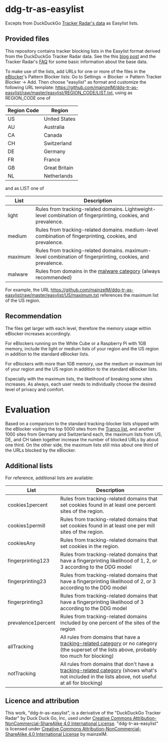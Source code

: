 # ddg-tr-as-easylist
Excepts from DuckDuckGo [Tracker Radar's data](https://github.com/duckduckgo/tracker-radar) as Easylist lists.

## Provided files

This repository contains tracker blocking lists in the Easylist format derived from the DuckDuckGo Tracker Radar data. See the this [blog post](https://spreadprivacy.com/duckduckgo-tracker-radar/) and the Tracker Radar's [FAQ](https://github.com/duckduckgo/tracker-radar/blob/master/docs/FAQ.md) for some basic information about the base data.
 
To make use of the lists, add URLs for one or more of the files in the [eBlocker](https://eblocker.org)'s Pattern Blocker lists: Go to Settings -> Blocker -> Pattern Tracker Blocker -> Add. Then choose "easylist" as format and customize the following URL template: https://github.com/mainzelM/ddg-tr-as-easylist/raw/master/easylist/REGION_CODE/LIST.txt, using as REGION_CODE one of 
 
|**Region Code**|**Region**|
|---|---|
|US|United States|
|AU|Australia|
|CA|Canada|
|CH|Switzerland|
|DE|Germany|
|FR|France|
|GB|Great Britain|
|NL|Netherlands|

and as LIST one of

|**List**|**Description**|
|---|---|
|light|Rules from tracking-related domains. Lightweight-level combination of fingerprinting, cookies, and prevalence.|
|medium|Rules from tracking-related domains. medium-level combination of fingerprinting, cookies, and prevalence.|
|maximum|Rules from tracking-related domains. maximum-level combination of fingerprinting, cookies, and prevalence.|
|malware|Rules from domains in the [malware category](https://github.com/duckduckgo/tracker-radar/blob/master/docs/CATEGORIES.md) (always recommended)|

For example, the URL https://github.com/mainzelM/ddg-tr-as-easylist/raw/master/easylist/US/maximum.txt references the maximum list of the US region.

## Recommendation

The files get larger with each level, therefore the memory usage within eBlocker increases accordingly.

For eBlockers running on the White Cube or a Raspberry Pi with 1GB memory, include the light or medium lists of your region and the US region in addition to the standard eBlocker lists.

For eBlockers with more than 1GB memory, use the medium or maximum list of your region and the US region in addition to the standard eBlocker lists.

Especially with the maximum lists, the likelihood of breaking some sites increases. As always, each user needs to individually choose the desired level of privacy and comfort.  

# Evaluation

Based on a comparison to the standard tracking-blocker lists shipped with the eBlocker visiting the top 5000 sites from the [Tranco list](https://tranco-list.eu), and another 1000 sites from Germany and Switzerland each, the maximum lists from US, DE, and CH taken together increase the number of blocked URLs by about one third. On the other side, the maximum lists still miss about one third of the URLs blocked by the eBlocker.

## Additional lists

For reference, additional lists are available:

|**List**|**Description**|
|---|---|
|cookies1percent|Rules from tracking-related domains that set cookies found in at least one percent sites of the region.|
|cookies1permill|Rules from tracking-related domains that set cookies found in at least one per mill sites of the region.|
|cookiesAny|Rules from tracking-related domains that set cookies in the region.|
|fingerprinting123|Rules from tracking-related domains that have a fingerprinting likelihood of 1, 2, or 3 according to the DDG model|
|fingerprinting23|Rules from tracking-related domains that have a fingerprinting likelihood of 2, or 3 according to the DDG model|
|fingerprinting3|Rules from tracking-related domains that have a fingerprinting likelihood of  3 according to the DDG model|
|prevalence1percent|Rules from tracking-related domains included by one percent of the sites of the region|
|allTracking|All rules from domains that have a [tracking-related category](https://github.com/duckduckgo/tracker-radar/blob/master/docs/CATEGORIES.md) or no category (the superset of the lists above, probably too much for blocking)|
|notTracking|All rules from domains that don't have a [tracking-related category](https://github.com/duckduckgo/tracker-radar/blob/master/docs/CATEGORIES.md) (shows what's not included in the lists above, not useful at all for blocking)|

## Licence and attribution
This work, "ddg-tr-as-easylist", is a derivative of the "DuckDuckGo Tracker Radar" by Duck Duck Go, Inc, used under [Creative Commons Attribution-NonCommercial-ShareAlike 4.0 International License](https://creativecommons.org/licenses/by-nc-sa/4.0/). "ddg-tr-as-easylist" is licensed under [Creative Commons Attribution-NonCommercial-ShareAlike 4.0 International License](https://creativecommons.org/licenses/by-nc-sa/4.0/) by mainzelM.
